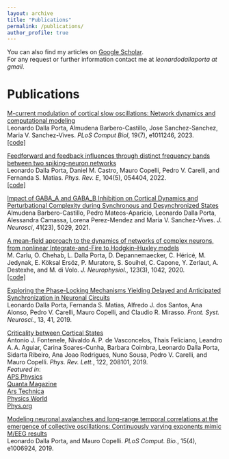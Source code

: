 ```yaml
---
layout: archive
title: "Publications"
permalink: /publications/
author_profile: true
---
```


You can also find my articles on [Google Scholar](https://scholar.google.com/citations?user=B_somIgAAAAJ&hl=en).  
For any request or further information contact me at *leonardodallaporta at gmail*.  

Publications
=====
[M-current modulation of cortical slow oscillations: Network dynamics and computational modeling](https://doi.org/10.1371/journal.pcbi.1011246)  
Leonardo Dalla Porta, Almudena Barbero-Castillo, Jose Sanchez-Sanchez, Maria V. Sanchez-Vives. *PLoS Comput Biol*, 19(7), e1011246, 2023.  
[[code]](https://github.com/ldallap/M-Current-modulation-of-cortical-slow-oscillations)  

[Feedforward and feedback influences through distinct frequency bands between two spiking-neuron networks](https://doi.org/10.1103/PhysRevE.104.054404)  
Leonardo Dalla Porta, Daniel M. Castro, Mauro Copelli, Pedro V. Carelli, and Fernanda S. Matias. *Phys. Rev. E*, 104(5), 054404, 2022.  
[[code]](https://github.com/ldallap/BidirectionalGrangerModel)  

[Impact of GABA_A and GABA_B Inhibition on Cortical Dynamics and Perturbational Complexity during Synchronous and Desynchronized States](https://doi.org/10.1523/JNEUROSCI.1837-20.2021)  
Almudena Barbero-Castillo, Pedro Mateos-Aparicio, Leonardo Dalla Porta, Alessandra Camassa, Lorena Perez-Mendez and Maria V. Sanchez-Vives. *J. Neurosci*, 41(23), 5029, 2021.  

[A mean-field approach to the dynamics of networks of complex neurons, from nonlinear Integrate-and-Fire to Hodgkin–Huxley models](https://doi.org/10.1152/jn.00399.2019)  
M. Carlu, O. Chehab, L. Dalla Porta, D. Depannemaecker, C. Héricé, M. Jedynak, E. Köksal Ersöz, P. Muratore, S. Souihel, C. Capone, Y. Zerlaut, A. Destexhe, and M. di Volo. *J. Neurophysiol.*, 123(3), 1042, 2020.  
[[code]](https://senselab.med.yale.edu/modeldb/ShowModel?model=263259#tabs-1)  

[Exploring the Phase-Locking Mechanisms Yielding Delayed and Anticipated Synchronization in Neuronal Circuits](https://doi.org/10.3389/fnsys.2019.00041)  
Leonardo Dalla Porta, Fernanda S. Matias, Alfredo J. dos Santos, Ana Alonso, Pedro V. Carelli, Mauro Copelli, and Claudio R. Mirasso. *Front. Syst. Neurosci.*, 13, 41, 2019.  

[Criticality between Cortical States](https://doi.org/10.1103/PhysRevLett.122.208101)  
Antonio J. Fontenele, Nivaldo A. P. de Vasconcelos, Thais Feliciano, Leandro A. A. Aguiar, Carina Soares-Cunha, Barbara Coimbra, Leonardo Dalla Porta, Sidarta Ribeiro, Ana Joao Rodrigues, Nuno Sousa, Pedro V. Carelli, and Mauro Copelli. *Phys. Rev. Lett.*,  122, 208101, 2019.  
*Featured in*:  
[APS Physics](https://physics.aps.org/articles/v12/s60)  
[Quanta Magazine](https://www.quantamagazine.org/do-brains-operate-at-a-tipping-point-new-clues-and-complications-20190610/)  
[Ars Technica](https://arstechnica.com/science/2019/06/does-the-human-brain-teeter-on-the-edge-of-chaos-rat-brains-point-to-yes/)  
[Physics World](https://physicsworld.com/a/does-the-brain-awaken-via-a-continuous-phase-transition/)  
[Phys.org](https://phys.org/news/2019-05-evidence-phase-transition-rats.html)  

[Modeling neuronal avalanches and long-range temporal correlations at the emergence of collective oscillations: Continuously varying exponents mimic M/EEG results](
https://doi.org/10.1371/journal.pcbi.1006924)  
Leonardo Dalla Porta, and Mauro Copelli. *PLoS Comput. Bio.*, 15(4), e1006924, 2019.
